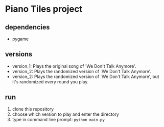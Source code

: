 # Piano Tiles project

## dependencies
 - pygame

## versions
 - version_1: Plays the original song of 'We Don't Talk Anymore'.
 - version_2: Plays the randomized version of 'We Don't Talk Anymore'.
 - version_2: Plays the randomized version of 'We Don't Talk Anymore', but it's randomized every round you play.

## run
1. clone this repository
2. choose which version to play and enter the directory
3. type in command line prompt: <code>python main.py</code>
